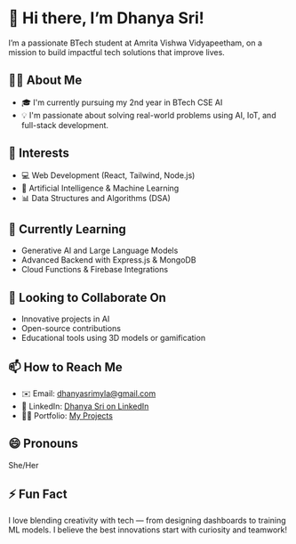 # 👋 Hi there, I’m Dhanya Sri!

I’m a passionate BTech student at Amrita Vishwa Vidyapeetham, on a mission to build impactful tech solutions that improve lives.

## 👩‍💻 About Me
- 🎓 I'm currently pursuing my 2nd year in BTech CSE AI
- 💡 I'm passionate about solving real-world problems using AI, IoT, and full-stack development.

## 👀 Interests
- 💻 Web Development (React, Tailwind, Node.js)
- 🤖 Artificial Intelligence & Machine Learning
- 📊 Data Structures and Algorithms (DSA)


## 🌱 Currently Learning
- Generative AI and Large Language Models
- Advanced Backend with Express.js & MongoDB
- Cloud Functions & Firebase Integrations

## 💞️ Looking to Collaborate On
- Innovative projects in AI
- Open-source contributions 
- Educational tools using 3D models or gamification

## 📫 How to Reach Me
- ✉️ Email: dhanyasrimyla@gmail.com
- 💼 LinkedIn: [Dhanya Sri on LinkedIn]([https://www.linkedin.com/in/dhanya-sri/](https://www.linkedin.com/in/dhanya-sri-myla-049276290))
- 🧑‍💻 Portfolio: [My Projects](https://github.com/Myladhanyasri)

## 😄 Pronouns
She/Her

## ⚡ Fun Fact
I love blending creativity with tech — from designing dashboards to training ML models. I believe the best innovations start with curiosity and teamwork!

<!---
Myladhanyasri/Myladhanyasri is a ✨ special ✨ repository because its `README.md` (this file) appears on your GitHub profile.
You can click the Preview link to take a look at your changes.
--->
